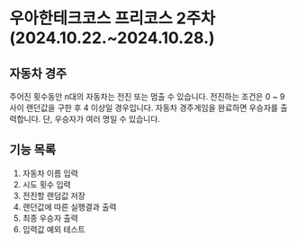 # 우아한테크코스 프리코스 2주차(2024.10.22.~2024.10.28.)

## 자동차 경주
주어진 횟수동안 n대의 자동차는 전진 또는 멈출 수 있습니다.
전진하는 조건은 0 ~ 9 사이 랜던값을 구한 후 4 이상일 경우입니다.
자동차 경주게임을 완료하면 우승자를 출력합니다. 단, 우승자가 여러 명일 수 있습니다.

## 기능 목록
1. 자동차 이름 입력
2. 시도 횟수 입력
3. 전진할 랜덤값 저장
4. 랜던값에 따른 실행결과 출력
5. 최종 우승자 출력
6. 입력값 예외 테스트


